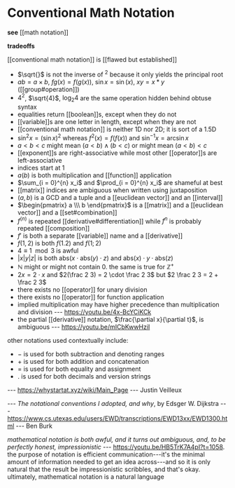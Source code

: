 # Conventional Math Notation

**see** [[math notation]]

**tradeoffs**

[[conventional math notation]] is [[flawed but established]]

- $\sqrt{}$ is not the inverse of $^2$ because it only yields the principal root
- $ab = a \times b$, $fg(x) = f(g(x))$, $\sin x = \sin(x)$, $xy = x * y$ ([[group#operation]])
- $4^2$, $\sqrt{4}$, $\log_2 4$ are the same operation hidden behind obtuse syntax
- equalities return [[boolean]]s, except when they do not
- [[variable]]s are one letter in length, except when they are not
- [[conventional math notation]] is neither 1D nor 2D; it is sort of a 1.5D
- $\sin^2 x = (\sin x)^2$ whereas $f^2(x) = f(f(x))$ and $\sin^{-1} x = \arcsin x$
- $a < b < c$ might mean $(a < b) \land (b < c)$ or might mean $(a < b) < c$
- [[exponent]]s are right-associative while most other [[operator]]s are left-associative
- indices start at $1$
- $a(b)$ is both multiplication and [[function]] application
- $\sum_{i = 0}^{n} x_i$ and $\prod_{i = 0}^{n} x_i$ are shameful at best
- [[matrix]] indices are ambiguous when written using juxtaposition
- $(a, b)$ is a GCD and a tuple and a [[euclidean vector]] and an [[interval]]
- $\begin{pmatrix} a \\\ b \end{pmatrix}$ is a [[matrix]] and a [[euclidean vector]] and a [[set#combination]]
- $f^{(n)}$ is repeated [[derivative#differentiation]] while $f^{n}$ is probably repeated [[composition]]
- $f'$ is both a separate [[variable]] name and a [[derivative]]
- $f(1, 2)$ is both $f(1.2)$ and $f(1; 2)$
- $4 \equiv 1 \mod 3$ is awful
- $|x|y|z|$ is both $\mathrm{abs}(x \cdot \mathrm{abs}(y) \cdot z)$ and $\mathrm{abs}(x) \cdot y \cdot \mathrm{abs}(z)$
- $\mathbb N$ might or might not contain $0$. the same is true for $\mathbb Z^+$
- $2x = 2 \cdot x$ and $2(\frac 2 3) = 2 \cdot \frac 2 3$ but $2 \frac 2 3 = 2 + \frac 2 3$
- there exists no [[operator]] for unary division
- there exists no [[operator]] for function application
- implied multiplication may have higher precedence than multiplication and division --- <https://youtu.be/4x-BcYCiKCk>
- the partial [[derivative]] notation, $\frac{\partial x}{\partial t}$, is ambiguous --- <https://youtu.be/mICbKwwHziI>

other notations used contextually include:

- $-$ is used for both subtraction and denoting ranges
- $+$ is used for both addition and concatenation
- $=$ is used for both equality and assignment
- $.$ is used for both decimals and version strings

--- <https://whystartat.xyz/wiki/Main_Page> --- Justin Veilleux

--- _The notational conventions I adopted, and why_, by Edsger W. Dijkstra --- <https://www.cs.utexas.edu/users/EWD/transcriptions/EWD13xx/EWD1300.html> --- Ben Burk

_mathematical notation is both awful, and it turns out ambiguous, and, to be perfectly honest, impressionistic_ --- <https://youtu.be/HB5TrK7A4pI?t=1058>. the purpose of notation is efficient communication---it's the minimal amount of information needed to get an idea across---and so it is only natural that the result be impressionistic scribbles, and that's okay. ultimately, mathematical notation is a natural language
